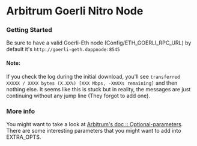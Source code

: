 # Arbitrum Goerli Nitro Node

### Getting Started
Be sure to have a valid Goerli-Eth node (Config/ETH_GOERLI_RPC_URL) by default it's `http://goerli-geth.dappnode:8545`

#### Note:
If you check the log during the initial download, you'll see `transferred XXXXX / XXXX bytes (X.XX%) [XXX Mbps, -XmXXs remaining]` and then nothing else. It seems like this is stuck but in reality, the messages are just continuing without any jump line (They forgot to add one).


### More info
You might want to take a look at [Arbitrum's doc :: Optional-parameters](https://developer.offchainlabs.com/node-running/running-a-node#optional-parameters). There are some interesting parameters that you might want to add into EXTRA_OPTS.